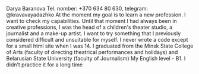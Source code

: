 Darya Baranova 
Tel. nomber: +370 634 80 630, telegram: @kravavayadazhko
At the moment my goal is to learn a new profession. I want to check my capabilities. Until that moment I had always been in creative professions, I was the head of a children's theater studio, a journalist and a make-up artist. I want to try something that I previously considered difficult and unsuitable for myself. I never wrote a code except for a small html site when I was 14.
I graduated from the Minsk State College of Arts (faculty of directing theatrical performances and holidays) and Belarusian State University (faculty of Journalism)
My English level  - B1. I didn’t practice it for a long time